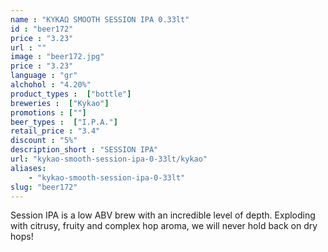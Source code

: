 ```yaml
---
name : "ΚΥΚΑΩ SMOOTH SESSION IPA 0.33lt"
id : "beer172"
price : "3.23"
url : ""
image : "beer172.jpg"
price : "3.23"
language : "gr"
alchohol : "4.20%"
product_types :  ["bottle"]
breweries :  ["Kykao"]
promotions : [""]
beer_types :  ["I.P.A."]
retail_price : "3.4"
discount : "5%"
description_short : "SESSION IPA"
url: "kykao-smooth-session-ipa-0-33lt/kykao"
aliases: 
    - "kykao-smooth-session-ipa-0-33lt"
slug: "beer172"
---
```


Session IPA is a low ABV brew with an incredible level
of depth. Exploding with citrusy, fruity and complex hop aroma, we will never hold back on dry hops!